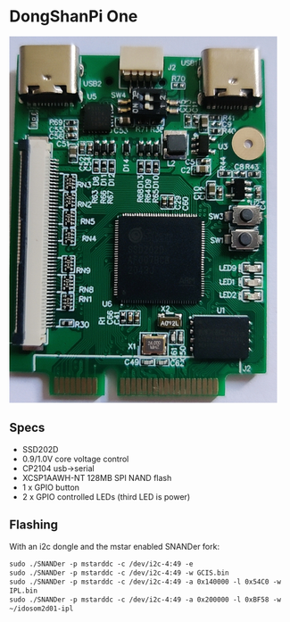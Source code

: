 # DongShanPi One

![board](board.jpg)

## Specs

- SSD202D
- 0.9/1.0V core voltage control
- CP2104 usb->serial
- XCSP1AAWH-NT 128MB SPI NAND flash
- 1 x GPIO button
- 2 x GPIO controlled LEDs (third LED is power)

## Flashing

With an i2c dongle and the mstar enabled SNANDer fork:

```
sudo ./SNANDer -p mstarddc -c /dev/i2c-4:49 -e
sudo ./SNANDer -p mstarddc -c /dev/i2c-4:49 -w GCIS.bin
sudo ./SNANDer -p mstarddc -c /dev/i2c-4:49 -a 0x140000 -l 0x54C0 -w IPL.bin
sudo ./SNANDer -p mstarddc -c /dev/i2c-4:49 -a 0x200000 -l 0xBF58 -w ~/idosom2d01-ipl
```
